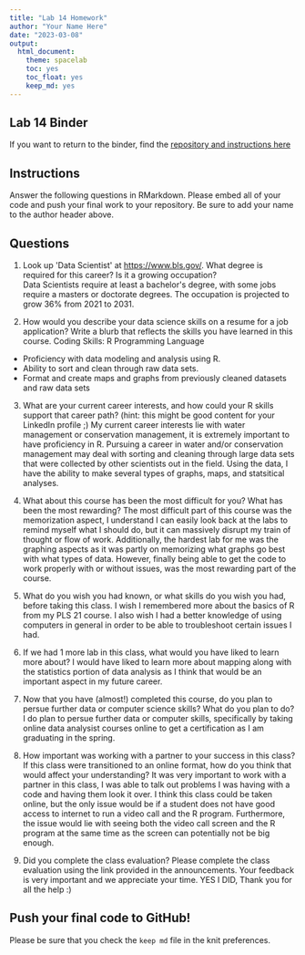 ```yaml
---
title: "Lab 14 Homework"
author: "Your Name Here"
date: "2023-03-08"
output:
  html_document: 
    theme: spacelab
    toc: yes
    toc_float: yes
    keep_md: yes
---
```


## Lab 14 Binder
If you want to return to the binder, find the [repository and instructions here](https://github.com/hehouts/lab14_binder)

## Instructions
Answer the following questions in RMarkdown. Please embed all of your code and push your final work to your repository. Be sure to add your name to the author header above.



## Questions

1. Look up 'Data Scientist' at https://www.bls.gov/. What degree is required for this career? Is it a growing occupation?  
  Data Scientists require at least a bachelor's degree, with some jobs require a masters or doctorate degrees. The occupation is projected to grow 36% from 2021 to 2031. 

2. How would you describe your data science skills on a resume for a job application? Write a blurb that reflects the skills you have learned in this course. 
Coding Skills: R Programming Language
  - Proficiency with data modeling and analysis using R. 
  - Ability to sort and clean through raw data sets. 
  - Format and create maps and graphs from previously cleaned datasets and raw data sets

3. What are your current career interests, and how could your R skills support that career path? (hint: this might be good content for your LinkedIn profile ;)
  My current career interests lie with water management or conservation management, it is extremely important to have proficiency in R. Pursuing a career in water and/or conservation management may deal with sorting and cleaning through large data sets that were collected by other scientists out in the field. Using the data, I have the ability to make several types of graphs, maps, and statsitical analyses.

4. What about this course has been the most difficult for you? What has been the most rewarding?
  The most difficult part of this course was the memorization aspect, I understand I can easily look back at the labs to remind myself what I should do, but it can massively disrupt my train of thought or flow of work. Additionally, the hardest lab for me was the graphing aspects as it was partly on memorizing what graphs go best with what types of data. However, finally being able to get the code to work properly with or without issues, was the most rewarding part of the course. 

5. What do you wish you had known, or what skills do you wish you had, before taking this class.
  I wish I remembered more about the basics of R from my PLS 21 course. I also wish I had a better knowledge of using computers in general in order to be able to troubleshoot certain issues I had. 

6. If we had 1 more lab in this class, what would you have liked to learn more about?
  I would have liked to learn more about mapping along with the statistics portion of data analysis as I think that would be an important aspect in my future career. 

7. Now that you have (almost!) completed this course, do you plan to persue further data or computer science skills? What do you plan to do?
  I do plan to persue further data or computer skills, specifically by taking online data analysist courses online to get a certification as I am graduating in the spring. 

8. How important was working with a partner to your success in this class? If this class were transitioned to an online format, how do you think that would affect your understanding?
  It was very important to work with a partner in this class, I was able to talk out problems I was having with a code and having them look it over. I think this class could be taken online, but the only issue would be if a student does not have good access to internet to run a video call and the R program. Furthermore, the issue would lie with seeing both the video call screen and the R program at the same time as the screen can potentially not be big enough. 

9. Did you complete the class evaluation? Please complete the class evaluation using the link provided in the announcements. Your feedback is very important and we appreciate your time.
  YES I DID, Thank you for all the help :)

## Push your final code to GitHub!
Please be sure that you check the `keep md` file in the knit preferences. 

